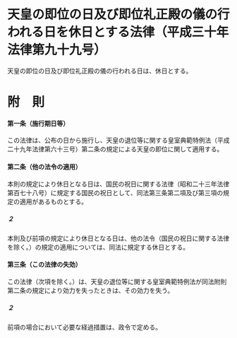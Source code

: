 # 天皇の即位の日及び即位礼正殿の儀の行われる日を休日とする法律（平成三十年法律第九十九号）
天皇の即位の日及び即位礼正殿の儀の行われる日は、休日とする。
# 附　則
#### 第一条（施行期日等）
この法律は、公布の日から施行し、天皇の退位等に関する皇室典範特例法（平成二十九年法律第六十三号）第二条の規定による天皇の即位に関して適用する。
#### 第二条（他の法令の適用）
本則の規定により休日となる日は、国民の祝日に関する法律（昭和二十三年法律第百七十八号）に規定する国民の祝日として、同法第三条第二項及び第三項の規定の適用があるものとする。
##### ２
本則及び前項の規定により休日となる日は、他の法令（国民の祝日に関する法律を除く。）の規定の適用については、同法に規定する休日とする。
#### 第三条（この法律の失効）
この法律（次項を除く。）は、天皇の退位等に関する皇室典範特例法が同法附則第二条の規定により効力を失ったときは、その効力を失う。
##### ２
前項の場合において必要な経過措置は、政令で定める。
